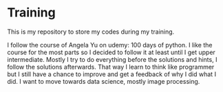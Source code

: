 # Training
This is my repository to store my codes during my training.

I follow the course of Angela Yu on udemy: 100 days of python.
I like the course for the most parts so I decided to follow it at least until I get upper intermediate.
Mostly I try to do everything before the solutions and hints, I follow the solutions afterwards.
That way I learn to think like programmer but I still have a chance to improve and get a feedback of why I did what I did.
I want to move towards data science, mostly image processing.
